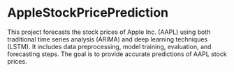 # AppleStockPricePrediction
This project forecasts the stock prices of Apple Inc. (AAPL) using both traditional time series analysis (ARIMA) and deep learning techniques (LSTM). It includes data preprocessing, model training, evaluation, and forecasting steps. The goal is to provide accurate predictions of AAPL stock prices.
